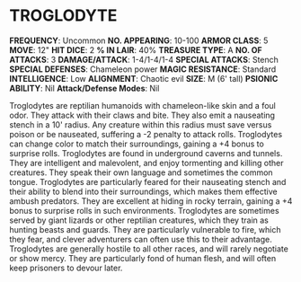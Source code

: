 # TROGLODYTE

**FREQUENCY**: Uncommon
**NO. APPEARING**: 10-100
**ARMOR CLASS**: 5
**MOVE**: 12"
**HIT DICE**: 2
**% IN LAIR**: 40%
**TREASURE TYPE**: A
**NO. OF ATTACKS**: 3
**DAMAGE/ATTACK**: 1-4/1-4/1-4
**SPECIAL ATTACKS**: Stench
**SPECIAL DEFENSES**: Chameleon power
**MAGIC RESISTANCE**: Standard
**INTELLIGENCE**: Low
**ALIGNMENT**: Chaotic evil
**SIZE**: M (6' tall)
**PSIONIC ABILITY**: Nil
**Attack/Defense Modes**: Nil

Troglodytes are reptilian humanoids with chameleon-like skin and a foul odor. They attack with their claws and bite. They also emit a nauseating stench in a 10' radius. Any creature within this radius must save versus poison or be nauseated, suffering a -2 penalty to attack rolls. Troglodytes can change color to match their surroundings, gaining a +4 bonus to surprise rolls. Troglodytes are found in underground caverns and tunnels. They are intelligent and malevolent, and enjoy tormenting and killing other creatures. They speak their own language and sometimes the common tongue. Troglodytes are particularly feared for their nauseating stench and their ability to blend into their surroundings, which makes them effective ambush predators. They are excellent at hiding in rocky terrain, gaining a +4 bonus to surprise rolls in such environments. Troglodytes are sometimes served by giant lizards or other reptilian creatures, which they train as hunting beasts and guards. They are particularly vulnerable to fire, which they fear, and clever adventurers can often use this to their advantage. Troglodytes are generally hostile to all other races, and will rarely negotiate or show mercy. They are particularly fond of human flesh, and will often keep prisoners to devour later.
